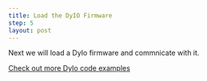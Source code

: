 ```yaml
---
title: Load the DyIO Firmware
step: 5
layout: post
---
```

Next we will load a DyIo firmware and commnicate with it.

[Check out more DyIo code examples](/DyIO-Programming/Connection-Dialog-Example/)

<script src="https://gist.github.com/madhephaestus/57daacd49104b305463a1f02c76d243d.js"></script>


